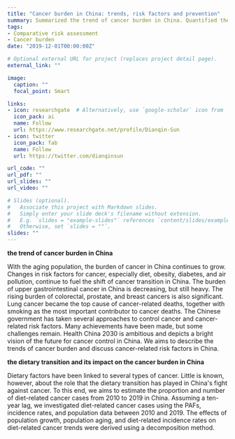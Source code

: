 ```yaml
---
title: "Cancer burden in China: trends, risk factors and prevention"
summary: Summarized the trend of cancer burden in China. Quantified the impact of change in dietary pattern on the cancer burden in China by the comparative risk assessment
tags:
- Comparative risk assessment
- Cancer burden
date: "2019-12-01T00:00:00Z"

# Optional external URL for project (replaces project detail page).
external_link: ""

image:
  caption: ""
  focal_point: Smart

links:
- icon: researchgate  # Alternatively, use `google-scholar` icon from `ai` icon pack
  icon_pack: ai
  name: Follow
  url: https://www.researchgate.net/profile/Dianqin-Sun
- icon: twitter
  icon_pack: fab
  name: Follow
  url: https://twitter.com/dianqinsun

url_code: ""
url_pdf: ""
url_slides: ""
url_video: ""

# Slides (optional).
#   Associate this project with Markdown slides.
#   Simply enter your slide deck's filename without extension.
#   E.g. `slides = "example-slides"` references `content/slides/example-slides.md`.
#   Otherwise, set `slides = ""`.
slides: ""
---
```

**the trend of cancer burden in China**

With the aging population, the burden of cancer in China continues to grow. Changes in risk factors for cancer, especially diet, obesity, diabetes, and air pollution, continue to fuel the shift of cancer transition in China. The burden of upper gastrointestinal cancer in China is decreasing, but still heavy. The rising burden of colorectal, prostate, and breast cancers is also significant. Lung cancer became the top cause of cancer-related deaths, together with smoking as the most important contributor to cancer deaths. The Chinese government has taken several approaches to control cancer and cancer-related risk factors. Many achievements have been made, but some challenges remain. Health China 2030 is ambitious and depicts a bright vision of the future for cancer control in China. We aims to describe the trends of cancer burden and discuss cancer-related risk factors in China.

**the dietary transition and its impact on the cancer burden in China**

Dietary factors have been linked to several types of cancer. Little is known, however, about the role that the dietary transition has played in China's fight against cancer. To this end, we aims to estimate the proportion and number of diet-related cancer cases from 2010 to 2019 in China. Assuming a ten-year lag, we investigated diet-related cancer cases using the PAFs, incidence rates, and population data between 2010 and 2019. The effects of population growth, population aging, and diet-related incidence rates on diet-related cancer trends were derived using a decomposition method.


